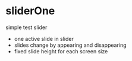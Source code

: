 # sliderOne
simple test slider

- one active slide in slider
- slides change by appearing and disappearing
- fixed slide height for each screen size
